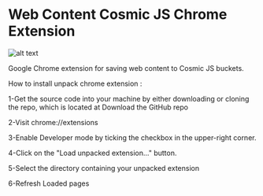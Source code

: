 # Web Content Cosmic JS Chrome Extension
![alt text](https://cosmic-s3.imgix.net/d19e4b60-2b6a-11e8-bbb5-4fa3d838bfae-aa3e58a572f4e8fac34a1f6c86fcfd51.jpg?w=1000)


Google Chrome extension for saving web content to Cosmic JS buckets.



How to install unpack chrome extension :

1-Get the source code into your machine by either downloading or cloning the repo, which is located at Download the GitHub repo

2-Visit chrome://extensions 

3-Enable Developer mode by ticking the checkbox in the upper-right corner.

4-Click on the "Load unpacked extension..." button.

5-Select the directory containing your unpacked extension

6-Refresh Loaded pages 
